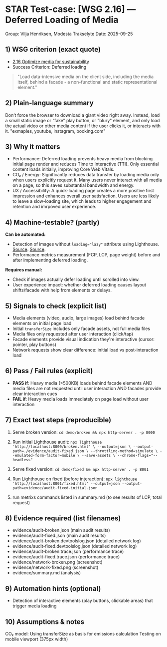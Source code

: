 # STAR Test-case: [WSG 2.16] — Deferred Loading of Media

Group: Vilja Henriksen, Modesta Trakselyte
Date: 2025-09-25

## 1) WSG criterion (exact quote)
- [2.16 Optimize media for sustainability](https://w3c.github.io/sustainableweb-wsg/#optimize-media-for-sustainability)
- Success Criterion: Deferred loading
> "Load data-intensive media on the client side, including the media itself, behind a facade - a non-functional and static representational element."

## 2) Plain-language summary
Don’t force the browser to download a giant video right away. Instead, load a small static image or “fake” play button, or "blury" element, and only load the actual video or other media content if the user clicks it, or interacts with it. "exmaples, youtube, instagram, booking.com"

## 3) Why it matters
- Performance: Deferred loading prevents heavy media from blocking initial page render and reduces Time to Interactive (TTI). Only essential content loads initially, improving Core Web Vitals.
- CO₂ / Energy: Significantly reduces data transfer by loading media only when users explicitly request it. Many users never interact with all media on a page, so this saves substantial bandwidth and energy.
- UX / Accessibility: A quick-loading page creates a more positive first impression and enhances overall user satisfaction. Users are less likely to leave a slow-loading site, which leads to higher engagement and retention and imrpoved user experience. 


## 4) Machine-testable? (partly)
**Can be automated:**
- Detection of images without `loading="lazy"` attribute using Lighthouse. [Source](https://web.dev/articles/browser-level-image-lazy-loading). [Source](https://developer.mozilla.org/en-US/docs/Web/Performance/Guides/Lazy_loading#images_and_iframes).
- Performance metrics measurement (FCP, LCP, page weight) before and after implementing deferred loading.

**Requires manual:**
- Check if images actually defer loading until scrolled into view.
- User experience impact: whether deferred loading causes layout shifts/facade with help from elements or delays.

## 5) Signals to check (explicit list)
- Media elements (video, audio, large images) load behind facade elements on initial page load
- Initial `transferSize` includes only facade assets, not full media files
- Media files only requested after user interaction (click/tap)
- Facade elements provide visual indication they're interactive (cursor: pointer, play buttons)
- Network requests show clear difference: initial load vs post-interaction load

## 6) Pass / Fail rules (explicit)
- **PASS if**: Heavy media (>500KB) loads behind facade elements AND media files are not requested until user interaction AND facades provide clear interaction cues
- **FAIL if**: Heavy media loads immediately on page load without user interaction

## 7) Exact test steps (reproducible)
1. Serve broken version: `cd demo/broken && npx http-server . -p 8000`
2. Run initial Lighthouse audit: `npx lighthouse 'http://localhost:8000/broken.html' \
--output=json \
--output-path=./evidence/audit-fixed.json \
--throttling-method=simulate \
--emulated-form-factor=mobile \
--save-assets \
--chrome-flags="--headless"`

3. Serve fixed version: `cd demo/fixed && npx http-server . -p 8001` 
4. Run Lighthouse on fixed (before interaction): `npx lighthouse 'http://localhost:8001/fixed.html' --output=json --output-path=evidence/audit-fixed-initial.json`
5. run metrixs commands listed in summary.md (to see results of LCP, total request)


## 8) Evidence required (list filenames)
- evidence/audit-broken.json (main audit results)
- evidence/audit-fixed.json (main audit results)
- evidence/audit-broken.devtoolslog.json (detailed network log)
- evidence/audit-fixed.devtoolslog.json (detailed network log)
- evidence/audit-broken.trace.json (performance trace)
- evidence/audit-fixed.trace.json (performance trace)
- evidence/network-broken.png (screenshot)
- evidence/network-fixed.png (screenshot)
- evidence/summary.md (analysis)

## 9) Automation hints (optional)
- Detection of interactive elements (play buttons, clickable areas) that trigger media loading

## 10) Assumptions & notes
CO₂ model: Using transferSize as basis for emissions calculation
Testing on mobile viewport (375px width)


